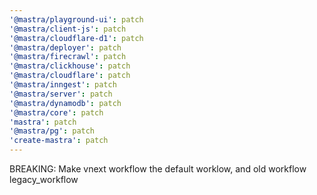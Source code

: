 ```yaml
---
'@mastra/playground-ui': patch
'@mastra/client-js': patch
'@mastra/cloudflare-d1': patch
'@mastra/deployer': patch
'@mastra/firecrawl': patch
'@mastra/clickhouse': patch
'@mastra/cloudflare': patch
'@mastra/inngest': patch
'@mastra/server': patch
'@mastra/dynamodb': patch
'@mastra/core': patch
'mastra': patch
'@mastra/pg': patch
'create-mastra': patch
---
```


BREAKING: Make vnext workflow the default worklow, and old workflow legacy_workflow
